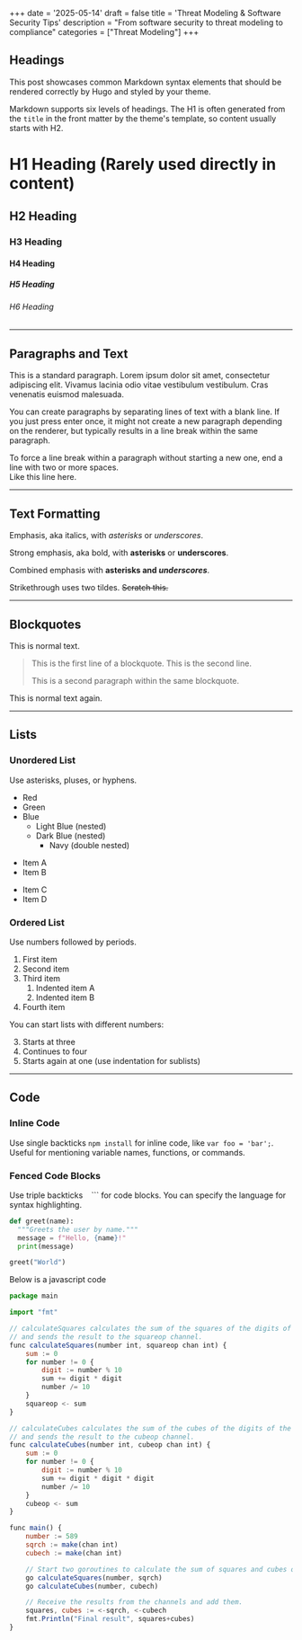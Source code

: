 +++
date = '2025-05-14'
draft = false
title = 'Threat Modeling & Software Security Tips'
description = "From software security to threat modeling to compliance"
categories = ["Threat Modeling"]
+++

## Headings

This post showcases common Markdown syntax elements that should be rendered correctly by Hugo and styled by your theme.

Markdown supports six levels of headings. The H1 is often generated from the `title` in the front matter by the theme's template, so content usually starts with H2.

# H1 Heading (Rarely used directly in content)

## H2 Heading

### H3 Heading

#### H4 Heading

##### H5 Heading

###### H6 Heading

---

## Paragraphs and Text

This is a standard paragraph. Lorem ipsum dolor sit amet, consectetur adipiscing elit. Vivamus lacinia odio vitae vestibulum vestibulum. Cras venenatis euismod malesuada.

You can create paragraphs by separating lines of text with a blank line. If you just press enter once, it might not create a new paragraph depending on the renderer, but typically results in a line break within the same paragraph.

To force a line break within a paragraph without starting a new one, end a line with two or more spaces.  
Like this line here.

---

## Text Formatting

Emphasis, aka italics, with _asterisks_ or _underscores_.

Strong emphasis, aka bold, with **asterisks** or **underscores**.

Combined emphasis with **asterisks and _underscores_**.

Strikethrough uses two tildes. ~~Scratch this.~~

---

## Blockquotes

This is normal text.

> This is the first line of a blockquote.
> This is the second line.
>
> This is a second paragraph within the same blockquote.

This is normal text again.

---

## Lists

### Unordered List

Use asterisks, pluses, or hyphens.

- Red
- Green
- Blue
  - Light Blue (nested)
  - Dark Blue (nested)
    - Navy (double nested)

* Item A
* Item B

- Item C
- Item D

### Ordered List

Use numbers followed by periods.

1.  First item
2.  Second item
3.  Third item
    1. Indented item A
    2. Indented item B
4.  Fourth item

You can start lists with different numbers:

3.  Starts at three
4.  Continues to four
5.  Starts again at one (use indentation for sublists)

---

## Code

### Inline Code

Use single backticks `npm install` for inline code, like `var foo = 'bar';`. Useful for mentioning variable names, functions, or commands.

### Fenced Code Blocks

Use triple backticks ` ` ``` for code blocks. You can specify the language for syntax highlighting.

```python:python.py
def greet(name):
  """Greets the user by name."""
  message = f"Hello, {name}!"
  print(message)

greet("World")
```

Below is a javascript code

```javascript:test.js
package main

import "fmt"

// calculateSquares calculates the sum of the squares of the digits of the given number
// and sends the result to the squareop channel.
func calculateSquares(number int, squareop chan int) {
	sum := 0
	for number != 0 {
		digit := number % 10
		sum += digit * digit
		number /= 10
	}
	squareop <- sum
}

// calculateCubes calculates the sum of the cubes of the digits of the given number
// and sends the result to the cubeop channel.
func calculateCubes(number int, cubeop chan int) {
	sum := 0
	for number != 0 {
		digit := number % 10
		sum += digit * digit * digit
		number /= 10
	}
	cubeop <- sum
}

func main() {
	number := 589
	sqrch := make(chan int)
	cubech := make(chan int)

	// Start two goroutines to calculate the sum of squares and cubes of the digits.
	go calculateSquares(number, sqrch)
	go calculateCubes(number, cubech)

	// Receive the results from the channels and add them.
	squares, cubes := <-sqrch, <-cubech
	fmt.Println("Final result", squares+cubes)
}
```
